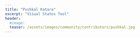 ```yaml
---
title: "Pushkal Katara"
excerpt: "Visual States Tool"
header:
  #image: 
  teaser: /assets/images/community/contributors/pushkal.jpg
---
```

